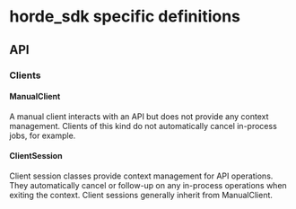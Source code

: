 # horde_sdk specific definitions

## API 

### Clients

#### ManualClient

A manual client interacts with an API but does not provide any context management. Clients of this kind do not automatically cancel in-process jobs, for example.

#### ClientSession

Client session classes provide context management for API operations. They automatically cancel or follow-up on any in-process operations when exiting the context. Client sessions generally inherit from ManualClient.
